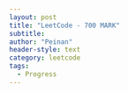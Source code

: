 ```yaml
---
layout: post
title: "LeetCode - 700 MARK"
subtitle:
author: "Peinan"
header-style: text
category: leetcode
tags:
  - Progress
---
```


